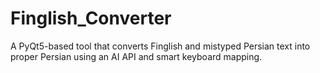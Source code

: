 # Finglish_Converter
A PyQt5-based tool that converts Finglish and mistyped Persian text into proper Persian using an AI API and smart keyboard mapping.
